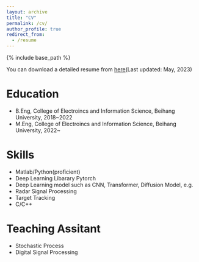 ```yaml
---
layout: archive
title: "CV"
permalink: /cv/
author_profile: true
redirect_from:
  - /resume
---
```


{% include base_path %}

You can download a detailed resume from [here](https://zhiyuan-yang.github.io/files/Resume.pdf)(Last updated: May, 2023)

Education
======
* B.Eng, College of Electroincs and Information Science, Beihang University, 2018~2022
* M.Eng, College of Electroincs and Information Science, Beihang University, 2022~

 
Skills
======
* Matlab/Python(proficient)
* Deep Learning Libarary Pytorch
* Deep Learning model such as CNN, Transformer, Diffusion Model, e.g.
* Radar Signal Processing
* Target Tracking
* C/C++


Teaching Assitant
======
* Stochastic Process
* Digital Signal Processing
  
